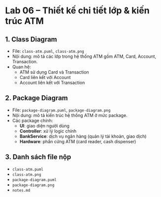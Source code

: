 # Lab 06 – Thiết kế chi tiết lớp & kiến trúc ATM

## 1. Class Diagram
- File: `class-atm.puml`, `class-atm.png`
- Nội dung: mô tả các lớp trong hệ thống ATM gồm ATM, Card, Account, Transaction.
- Quan hệ:
  - ATM sử dụng Card và Transaction
  - Card liên kết với Account
  - Account liên kết với Transaction

## 2. Package Diagram
- File: `package-diagram.puml`, `package-diagram.png`
- Nội dung: mô tả kiến trúc hệ thống ATM ở mức package.
- Các package chính:
  - **UI**: giao diện người dùng
  - **Controller**: xử lý logic chính
  - **BankService**: dịch vụ ngân hàng (quản lý tài khoản, giao dịch)
  - **Hardware**: phần cứng ATM (card reader, cash dispenser)

## 3. Danh sách file nộp
- `class-atm.puml`
- `class-atm.png`
- `package-diagram.puml`
- `package-diagram.png`
- `notes.md`
